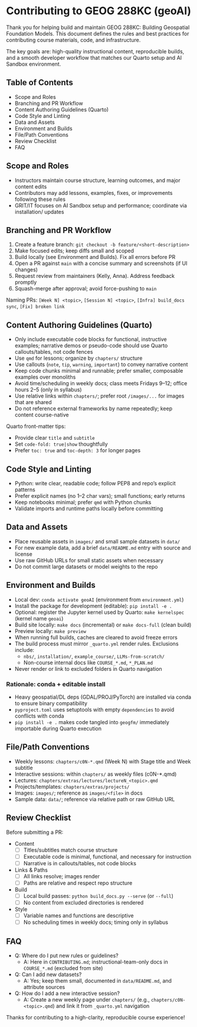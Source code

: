 # Contributing to GEOG 288KC (geoAI)

Thank you for helping build and maintain GEOG 288KC: Building Geospatial Foundation Models. This document defines the rules and best practices for contributing course materials, code, and infrastructure.

The key goals are: high-quality instructional content, reproducible builds, and a smooth developer workflow that matches our Quarto setup and AI Sandbox environment.

## Table of Contents
- Scope and Roles
- Branching and PR Workflow
- Content Authoring Guidelines (Quarto)
- Code Style and Linting
- Data and Assets
- Environment and Builds
- File/Path Conventions
- Review Checklist
- FAQ

## Scope and Roles
- Instructors maintain course structure, learning outcomes, and major content edits
- Contributors may add lessons, examples, fixes, or improvements following these rules
- GRIT/IT focuses on AI Sandbox setup and performance; coordinate via installation/ updates

## Branching and PR Workflow
1. Create a feature branch: `git checkout -b feature/<short-description>`
2. Make focused edits; keep diffs small and scoped
3. Build locally (see Environment and Builds). Fix all errors before PR
4. Open a PR against `main` with a concise summary and screenshots (if UI changes)
5. Request review from maintainers (Kelly, Anna). Address feedback promptly
6. Squash-merge after approval; avoid force-pushing to `main`

Naming PRs: `[Week N] <topic>`, `[Session N] <topic>`, `[Infra] build_docs sync`, `[Fix] broken link`

## Content Authoring Guidelines (Quarto)
- Only include executable code blocks for functional, instructive examples; narrative demos or pseudo-code should use Quarto callouts/tables, not code fences
- Use `qmd` for lessons; organize by `chapters/` structure
- Use callouts (`note`, `tip`, `warning`, `important`) to convey narrative content
- Keep code chunks minimal and runnable; prefer smaller, composable examples over monoliths
- Avoid time/scheduling in weekly docs; class meets Fridays 9–12; office hours 2–5 (only in syllabus)
- Use relative links within `chapters/`; prefer root `/images/...` for images that are shared
- Do not reference external frameworks by name repeatedly; keep content course-native

Quarto front-matter tips:
- Provide clear `title` and `subtitle`
- Set `code-fold: true|show` thoughtfully
- Prefer `toc: true` and `toc-depth: 3` for longer pages

## Code Style and Linting
- Python: write clear, readable code; follow PEP8 and repo’s explicit patterns
- Prefer explicit names (no 1–2 char vars); small functions; early returns
- Keep notebooks minimal; prefer `qmd` with Python chunks
- Validate imports and runtime paths locally before committing

## Data and Assets
- Place reusable assets in `images/` and small sample datasets in `data/`
- For new example data, add a brief `data/README.md` entry with source and license
- Use raw GitHub URLs for small static assets when necessary
- Do not commit large datasets or model weights to the repo

## Environment and Builds
- Local dev: `conda activate geoAI` (environment from `environment.yml`)
- Install the package for development (editable): `pip install -e .`
- Optional: register the Jupyter kernel used by Quarto: `make kernelspec` (kernel name `geoai`)
- Build site locally: `make docs` (incremental) or `make docs-full` (clean build)
- Preview locally: `make preview`
- When running full builds, caches are cleared to avoid freeze errors
- The build process must mirror `_quarto.yml` render rules. Exclusions include:
  - `nbs/`, `installation/`, `example_course/`, `LLMs-from-scratch/`
  - Non-course internal docs like `COURSE_*.md`, `*_PLAN.md`
- Never render or link to excluded folders in Quarto navigation

### Rationale: conda + editable install
- Heavy geospatial/DL deps (GDAL/PROJ/PyTorch) are installed via conda to ensure binary compatibility
- `pyproject.toml` uses setuptools with empty `dependencies` to avoid conflicts with conda
- `pip install -e .` makes code tangled into `geogfm/` immediately importable during Quarto execution

## File/Path Conventions
- Weekly lessons: `chapters/c0N-*.qmd` (Week N) with Stage title and Week subtitle
- Interactive sessions: within `chapters/` as weekly files (c0N-*.qmd)
- Lectures: `chapters/extras/lectures/lectureN_<topic>.qmd`
- Projects/templates: `chapters/extras/projects/`
- Images: `images/`; reference as `images/<file>` in docs
- Sample data: `data/`; reference via relative path or raw GitHub URL

## Review Checklist
Before submitting a PR:
- Content
  - [ ] Titles/subtitles match course structure
  - [ ] Executable code is minimal, functional, and necessary for instruction
  - [ ] Narrative is in callouts/tables, not code blocks
- Links & Paths
  - [ ] All links resolve; images render
  - [ ] Paths are relative and respect repo structure
- Build
  - [ ] Local build passes: `python build_docs.py --serve` (or `--full`)
  - [ ] No content from excluded directories is rendered
- Style
  - [ ] Variable names and functions are descriptive
  - [ ] No scheduling times in weekly docs; timing only in syllabus

## FAQ
- Q: Where do I put new rules or guidelines?
  - A: Here in `CONTRIBUTING.md`; instructional-team-only docs in `COURSE_*.md` (excluded from site)
- Q: Can I add new datasets?
  - A: Yes; keep them small, documented in `data/README.md`, and attribute sources
- Q: How do I add a new interactive session?
  - A: Create a new weekly page under `chapters/` (e.g., `chapters/c0N-<topic>.qmd`) and link it from `_quarto.yml` navigation

Thanks for contributing to a high-clarity, reproducible course experience!
